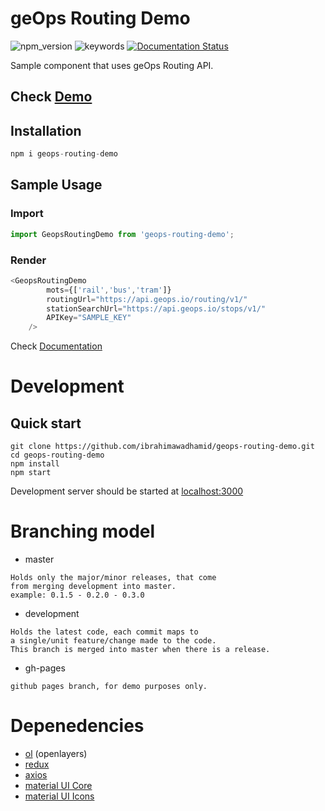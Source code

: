 # geOps Routing Demo
![npm_version](https://img.shields.io/npm/v/geops-routing-demo)
![keywords](https://img.shields.io/github/package-json/keywords/ibrahimawadhamid/geops-routing-demo)
[![Documentation Status](https://readthedocs.org/projects/geops-routing-demo/badge/?version=latest)](https://geops-routing-demo.readthedocs.io/en/latest/?badge=latest)

Sample component that uses geOps Routing API.

## Check [Demo](https://ibrahimawadhamid.github.io/geops-routing-demo/)


## Installation
```javascript
npm i geops-routing-demo
```

## Sample Usage
### Import
```javascript
import GeopsRoutingDemo from 'geops-routing-demo';
```
### Render  
```javascript
<GeopsRoutingDemo
        mots={['rail','bus','tram']}
        routingUrl="https://api.geops.io/routing/v1/"
        stationSearchUrl="https://api.geops.io/stops/v1/"
        APIKey="SAMPLE_KEY"
    />
```
Check [Documentation](https://geops-routing-demo.readthedocs.io/en/latest/)

# Development

## Quick start
```
git clone https://github.com/ibrahimawadhamid/geops-routing-demo.git
cd geops-routing-demo
npm install
npm start
```
Development server should be started at [localhost:3000](http://localhost:3000)

# Branching model
-   master
```
Holds only the major/minor releases, that come 
from merging development into master.
example: 0.1.5 - 0.2.0 - 0.3.0
```
-   development
```
Holds the latest code, each commit maps to 
a single/unit feature/change made to the code.
This branch is merged into master when there is a release.
```

-   gh-pages
```
github pages branch, for demo purposes only.
```

# Depenedencies
-   [ol](https://www.npmjs.com/package/ol) (openlayers)
-   [redux](https://www.npmjs.com/package/redux)
-   [axios](https://www.npmjs.com/package/axios)
-   [material UI Core](https://www.npmjs.com/package/@material-ui/core)
-   [material UI Icons](https://www.npmjs.com/package/@material-ui/icons)